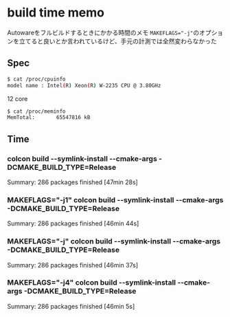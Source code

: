 # build time memo

Autowareをフルビルドするときにかかる時間のメモ
`MAKEFLAGS="-j"`のオプションを立てると良いとか言われているけど、手元の計測では全然変わらなかった

## Spec

```bash
$ cat /proc/cpuinfo
model name : Intel(R) Xeon(R) W-2235 CPU @ 3.80GHz
```

12 core

```bash
$ cat /proc/meminfo
MemTotal:       65547816 kB
```

## Time

### colcon build --symlink-install --cmake-args -DCMAKE_BUILD_TYPE=Release

Summary: 286 packages finished [47min 28s]

### MAKEFLAGS="-j1" colcon build --symlink-install --cmake-args -DCMAKE_BUILD_TYPE=Release

Summary: 286 packages finished [46min 44s]

### MAKEFLAGS="-j" colcon build --symlink-install --cmake-args -DCMAKE_BUILD_TYPE=Release

Summary: 286 packages finished [46min 37s]

### MAKEFLAGS="-j4" colcon build --symlink-install --cmake-args -DCMAKE_BUILD_TYPE=Release

Summary: 286 packages finished [46min 5s]
